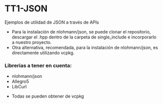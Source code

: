 # TT1-JSON
 Ejemplos de utilidad de JSON a través de APIs

* Para la instalación de nlohmann/json, se puede clonar el repositorio, descargar el .hpp dentro de la carpeta de single_include e incorporarlo a nuestro proyecto.
* Otra alternativa, recomendada, para la instalación de nlohmann/json, es directamente utilizando vcpkg.

### Librerias a tener en cuenta:
* nlohmann/json
* Allegro5
* LibCurl

- Todas se pueden obtener de vcpkg

